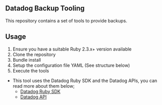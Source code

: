 Datadog Backup Tooling
----------------

This repository contains a set of tools to provide backups. 

Usage
---------------------------
1. Ensure you have a suitable Ruby 2.3.x+ version available
2. Clone the repository 
3. Bundle install 
4. Setup the configuration file YAML (See structure below)
5. Execute the tools

- This tool uses the Datadog Ruby SDK and the Datadog APIs, you can read more about them below;
    - [Datadog Ruby SDK](https://github.com/DataDog/dogapi-rb)
    - [Datadog API](https://docs.datadoghq.com/api/)

